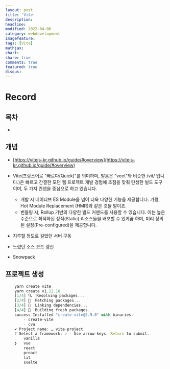 ```yaml
---
layout: post
title: 'Vite'
description:
headline:
modified: 2022-04-06
category: webdevelopment
imagefeature:
tags: [Vite]
mathjax:
chart:
share: true
comments: true
featured: true
disqus:
---
```


# Record

## 목차

-   [](#)

## 개념

-   [https://vitejs-kr.github.io/guide/#overview](https://vitejs-kr.github.io/guide/#overview)

-   Vite(프랑스어로 "빠르다(Quick)"를 의미하며, 발음은 "veet"와 비슷한 /vit/ 입니다.)은 빠르고 간결한 모던 웹 프로젝트 개발 경험에 초점을 맞춰 탄생한 빌드 도구이며, 두 가지 컨셉을 중심으로 하고 있습니다.

    -   개발 시 네이티브 ES Module을 넘어 더욱 다양한 기능을 제공합니다. 가령, Hot Module Replacement (HMR)과 같은 것들 말이죠.
    -   번들링 시, Rollup 기반의 다양한 빌드 커맨드를 사용할 수 있습니다. 이는 높은 수준으로 최적화된 정적(Static) 리소스들을 배포할 수 있게끔 하며, 미리 정의된 설정(Pre-configured)을 제공합니다.

-   지루할 정도로 길었던 서버 구동
-   느렸던 소스 코드 갱신

-   Snowpack

## 프로젝트 생성

```JavaScript
    yarn create vite
    yarn create v1.22.18
    [1/4] 🔍  Resolving packages...
    [2/4] 🚚  Fetching packages...
    [3/4] 🔗  Linking dependencies...
    [4/4] 🔨  Building fresh packages...
    success Installed "create-vite@2.9.0" with binaries:
        - create-vite
        - cva
    ✔ Project name: … vite-project
    ? Select a framework: › - Use arrow-keys. Return to submit.
        vanilla
    ❯   vue
        react
        preact
        lit
        svelte
```
